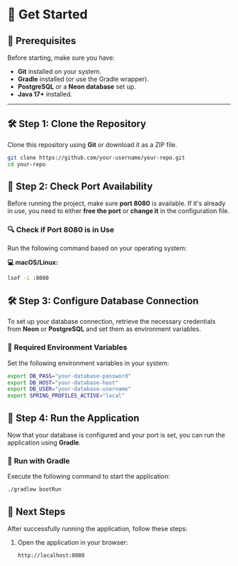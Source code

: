 # 🚀 Get Started

## 📌 Prerequisites
Before starting, make sure you have:
- **Git** installed on your system.
- **Gradle** installed (or use the Gradle wrapper).
- **PostgreSQL** or a **Neon database** set up.
- **Java 17+** installed.

---

## 🛠 Step 1: Clone the Repository
Clone this repository using **Git** or download it as a ZIP file.

```sh
git clone https://github.com/your-username/your-repo.git
cd your-repo
```

## 🔌 Step 2: Check Port Availability  

Before running the project, make sure **port 8080** is available. If it's already in use, you need to either **free the port** or **change it** in the configuration file.  

### 🔍 **Check if Port 8080 is in Use**  
Run the following command based on your operating system:  

**💻 macOS/Linux:**  
```sh
lsof -i :8080
```

## 🛠 Step 3: Configure Database Connection

To set up your database connection, retrieve the necessary credentials from **Neon** or **PostgreSQL** and set them as environment variables.

### 🔹 **Required Environment Variables**
Set the following environment variables in your system:

```sh
export DB_PASS="your-database-password"
export DB_HOST="your-database-host"
export DB_USER="your-database-username"
export SPRING_PROFILES_ACTIVE="local"
```

## 🚀 Step 4: Run the Application  

Now that your database is configured and your port is set, you can run the application using **Gradle**.  

### 🔹 **Run with Gradle**  
Execute the following command to start the application:  

```sh
./gradlew bootRun
```

## 🎯 Next Steps

After successfully running the application, follow these steps:

1. Open the application in your browser:
   ```sh
   http://localhost:8080
   ```
   
